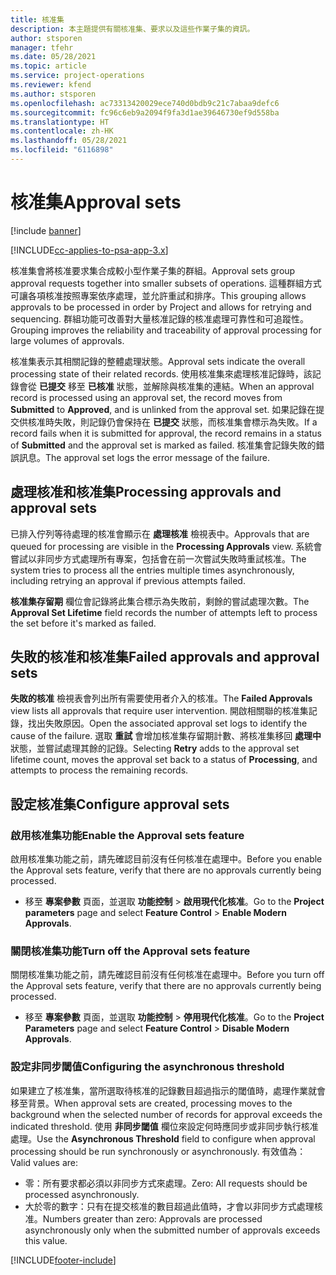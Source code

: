 ```yaml
---
title: 核准集
description: 本主題提供有關核准集、要求以及這些作業子集的資訊。
author: stsporen
manager: tfehr
ms.date: 05/28/2021
ms.topic: article
ms.service: project-operations
ms.reviewer: kfend
ms.author: stsporen
ms.openlocfilehash: ac73313420029ece740d0bdb9c21c7abaa9defc6
ms.sourcegitcommit: fc96c6eb9a2094f9fa3d1ae39646730ef9d558ba
ms.translationtype: HT
ms.contentlocale: zh-HK
ms.lasthandoff: 05/28/2021
ms.locfileid: "6116898"
---
```

# <a name="approval-sets"></a><span data-ttu-id="6ec56-103">核准集</span><span class="sxs-lookup"><span data-stu-id="6ec56-103">Approval sets</span></span>

[!include [banner](../includes/psa-now-project-operations.md)]

[!INCLUDE[cc-applies-to-psa-app-3.x](../includes/cc-applies-to-psa-app-3x.md)]

<span data-ttu-id="6ec56-104">核准集會將核准要求集合成較小型作業子集的群組。</span><span class="sxs-lookup"><span data-stu-id="6ec56-104">Approval sets group approval requests together into smaller subsets of operations.</span></span> <span data-ttu-id="6ec56-105">這種群組方式可讓各項核准按照專案依序處理，並允許重試和排序。</span><span class="sxs-lookup"><span data-stu-id="6ec56-105">This grouping allows approvals to be processed in order by Project and allows for retrying and sequencing.</span></span> <span data-ttu-id="6ec56-106">群組功能可改善對大量核准記錄的核准處理可靠性和可追蹤性。</span><span class="sxs-lookup"><span data-stu-id="6ec56-106">Grouping improves the reliability and traceability of approval processing for large volumes of approvals.</span></span>

<span data-ttu-id="6ec56-107">核准集表示其相關記錄的整體處理狀態。</span><span class="sxs-lookup"><span data-stu-id="6ec56-107">Approval sets indicate the overall processing state of their related records.</span></span> <span data-ttu-id="6ec56-108">使用核准集來處理核准記錄時，該記錄會從 **已提交** 移至 **已核准** 狀態，並解除與核准集的連結。</span><span class="sxs-lookup"><span data-stu-id="6ec56-108">When an approval record is processed using an approval set, the record moves from **Submitted** to **Approved**, and is unlinked from the approval set.</span></span> <span data-ttu-id="6ec56-109">如果記錄在提交供核准時失敗，則記錄仍會保持在 **已提交** 狀態，而核准集會標示為失敗。</span><span class="sxs-lookup"><span data-stu-id="6ec56-109">If a record fails when it is submitted for approval, the record remains in a status of **Submitted** and the approval set is marked as failed.</span></span> <span data-ttu-id="6ec56-110">核准集會記錄失敗的錯誤訊息。</span><span class="sxs-lookup"><span data-stu-id="6ec56-110">The approval set logs the error message of the failure.</span></span>

## <a name="processing-approvals-and-approval-sets"></a><span data-ttu-id="6ec56-111">處理核准和核准集</span><span class="sxs-lookup"><span data-stu-id="6ec56-111">Processing approvals and approval sets</span></span>
<span data-ttu-id="6ec56-112">已排入佇列等待處理的核准會顯示在 **處理核准** 檢視表中。</span><span class="sxs-lookup"><span data-stu-id="6ec56-112">Approvals that are queued for processing are visible in the **Processing Approvals** view.</span></span> <span data-ttu-id="6ec56-113">系統會嘗試以非同步方式處理所有專案，包括會在前一次嘗試失敗時重試核准。</span><span class="sxs-lookup"><span data-stu-id="6ec56-113">The system tries to process all the entries multiple times asynchronously, including retrying an approval if previous attempts failed.</span></span>

<span data-ttu-id="6ec56-114">**核准集存留期** 欄位會記錄將此集合標示為失敗前，剩餘的嘗試處理次數。</span><span class="sxs-lookup"><span data-stu-id="6ec56-114">The **Approval Set Lifetime** field records the number of attempts left to process the set before it's marked as failed.</span></span>

## <a name="failed-approvals-and-approval-sets"></a><span data-ttu-id="6ec56-115">失敗的核准和核准集</span><span class="sxs-lookup"><span data-stu-id="6ec56-115">Failed approvals and approval sets</span></span>
<span data-ttu-id="6ec56-116">**失敗的核准** 檢視表會列出所有需要使用者介入的核准。</span><span class="sxs-lookup"><span data-stu-id="6ec56-116">The **Failed Approvals** view lists all approvals that require user intervention.</span></span> <span data-ttu-id="6ec56-117">開啟相關聯的核准集記錄，找出失敗原因。</span><span class="sxs-lookup"><span data-stu-id="6ec56-117">Open the associated approval set logs to identify the cause of the failure.</span></span>
<span data-ttu-id="6ec56-118">選取 **重試** 會增加核准集存留期計數、將核准集移回 **處理中** 狀態，並嘗試處理其餘的記錄。</span><span class="sxs-lookup"><span data-stu-id="6ec56-118">Selecting **Retry** adds to the approval set lifetime count, moves the approval set back to a status of **Processing**, and attempts to process the remaining records.</span></span>

## <a name="configure-approval-sets"></a><span data-ttu-id="6ec56-119">設定核准集</span><span class="sxs-lookup"><span data-stu-id="6ec56-119">Configure approval sets</span></span>

###  <a name="enable-the-approval-sets-feature"></a><span data-ttu-id="6ec56-120">啟用核准集功能</span><span class="sxs-lookup"><span data-stu-id="6ec56-120">Enable the Approval sets feature</span></span>
<span data-ttu-id="6ec56-121">啟用核准集功能之前，請先確認目前沒有任何核准在處理中。</span><span class="sxs-lookup"><span data-stu-id="6ec56-121">Before you enable the Approval sets feature, verify that there are no approvals currently being processed.</span></span>

- <span data-ttu-id="6ec56-122">移至 **專案參數** 頁面，並選取 **功能控制** > **啟用現代化核准**。</span><span class="sxs-lookup"><span data-stu-id="6ec56-122">Go to the **Project parameters** page and select **Feature Control** > **Enable Modern Approvals**.</span></span>

### <a name="turn-off-the-approval-sets-feature"></a><span data-ttu-id="6ec56-123">關閉核准集功能</span><span class="sxs-lookup"><span data-stu-id="6ec56-123">Turn off the Approval sets feature</span></span>
<span data-ttu-id="6ec56-124">關閉核准集功能之前，請先確認目前沒有任何核准在處理中。</span><span class="sxs-lookup"><span data-stu-id="6ec56-124">Before you turn off the Approval sets feature, verify that there are no approvals currently being processed.</span></span>

- <span data-ttu-id="6ec56-125">移至 **專案參數** 頁面，並選取 **功能控制** > **停用現代化核准**。</span><span class="sxs-lookup"><span data-stu-id="6ec56-125">Go to the **Project Parameters** page and select **Feature Control** > **Disable Modern Approvals**.</span></span>

### <a name="configuring-the-asynchronous-threshold"></a><span data-ttu-id="6ec56-126">設定非同步閾值</span><span class="sxs-lookup"><span data-stu-id="6ec56-126">Configuring the asynchronous threshold</span></span> 
<span data-ttu-id="6ec56-127">如果建立了核准集，當所選取待核准的記錄數目超過指示的閾值時，處理作業就會移至背景。</span><span class="sxs-lookup"><span data-stu-id="6ec56-127">When approval sets are created, processing moves to the background when the selected number of records for approval exceeds the indicated threshold.</span></span> <span data-ttu-id="6ec56-128">使用 **非同步閾值** 欄位來設定何時應同步或非同步執行核准處理。</span><span class="sxs-lookup"><span data-stu-id="6ec56-128">Use the **Asynchronous Threshold** field to configure when approval processing should be run synchronously or asynchronously.</span></span>
<span data-ttu-id="6ec56-129">有效值為：</span><span class="sxs-lookup"><span data-stu-id="6ec56-129">Valid values are:</span></span>

  - <span data-ttu-id="6ec56-130">零：所有要求都必須以非同步方式來處理。</span><span class="sxs-lookup"><span data-stu-id="6ec56-130">Zero: All requests should be processed asynchronously.</span></span> 
  - <span data-ttu-id="6ec56-131">大於零的數字：只有在提交核准的數目超過此值時，才會以非同步方式處理核准。</span><span class="sxs-lookup"><span data-stu-id="6ec56-131">Numbers greater than zero: Approvals are processed asynchronously only when the submitted number of approvals exceeds this value.</span></span>

[!INCLUDE[footer-include](../includes/footer-banner.md)]

